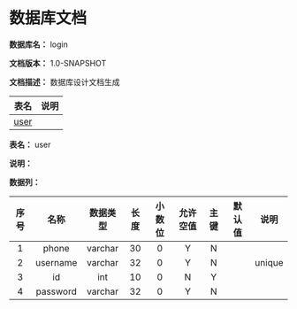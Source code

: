 # 数据库文档

**数据库名：** login

**文档版本：** 1.0-SNAPSHOT

**文档描述：** 数据库设计文档生成

| 表名                  | 说明       |
| :---: | :---: |
| [user](#user) |  |

**表名：** <a id="user">user</a>

**说明：** 

**数据列：**

| 序号 | 名称 | 数据类型 |  长度  | 小数位 | 允许空值 | 主键 | 默认值 | 说明 |
| :---: | :---: | :---: | :---: | :---: | :---: | :---: | :---: | :---: |
|  1   | phone |   varchar   | 30 |   0    |    Y     |  N   |       |   |
|  2   | username |   varchar   | 32 |   0    |    Y     |  N   |       | unique |
|  3   | id |   int   | 10 |   0    |    N     |  Y   |       |   |
|  4   | password |   varchar   | 32 |   0    |    Y     |  N   |       |   |
